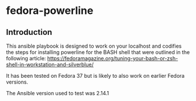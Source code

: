 # fedora-powerline

## Introduction
This ansible playbook is designed to work on your localhost and codifies the steps for installing powerline for the BASH shell that were outlined in the following article:
https://fedoramagazine.org/tuning-your-bash-or-zsh-shell-in-workstation-and-silverblue/

It has been tested on Fedora 37 but is likely to also work on earlier Fedora versions.

The Ansible version used to test was 2.14.1
